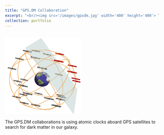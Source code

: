 ```yaml
---
title: "GPS.DM Collaboration"
excerpt: "<br/><img src='/images/gpsdm.jpg' width='400' height='400'> The GPS.DM Collaboration is searching for dark matter using GPS atomic clock data."
collection: portfolio
---
```


<br/><img src='/images/gpsdm.jpg' width='250' height='250'> 

The GPS.DM collaborations is using atomic clocks aboard GPS satellites to search for dark matter in our galaxy. 
